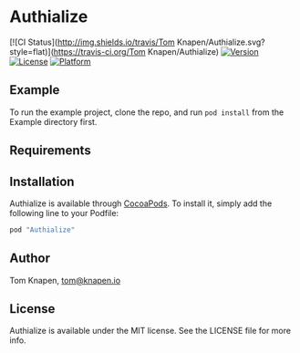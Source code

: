 # Authialize

[![CI Status](http://img.shields.io/travis/Tom Knapen/Authialize.svg?style=flat)](https://travis-ci.org/Tom Knapen/Authialize)
[![Version](https://img.shields.io/cocoapods/v/Authialize.svg?style=flat)](http://cocoapods.org/pods/Authialize)
[![License](https://img.shields.io/cocoapods/l/Authialize.svg?style=flat)](http://cocoapods.org/pods/Authialize)
[![Platform](https://img.shields.io/cocoapods/p/Authialize.svg?style=flat)](http://cocoapods.org/pods/Authialize)

## Example

To run the example project, clone the repo, and run `pod install` from the Example directory first.

## Requirements

## Installation

Authialize is available through [CocoaPods](http://cocoapods.org). To install
it, simply add the following line to your Podfile:

```ruby
pod "Authialize"
```

## Author

Tom Knapen, tom@knapen.io

## License

Authialize is available under the MIT license. See the LICENSE file for more info.
